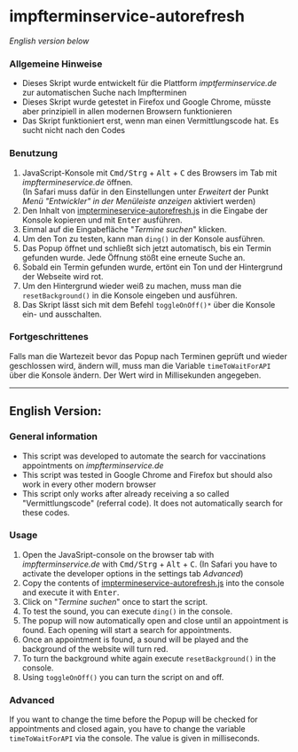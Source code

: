 # impfterminservice-autorefresh
 
*English version below*

### Allgemeine Hinweise

- Dieses Skript wurde entwickelt für die Plattform *imptferminservice.de* zur automatischen Suche nach Impfterminen 
- Dieses Skript wurde getestet in Firefox und Google Chrome, müsste aber prinzipiell in allen modernen Browsern funktionieren
- Das Skript funktioniert erst, wenn man einen Vermittlungscode hat. Es sucht nicht nach den Codes

### Benutzung

1. JavaScript-Konsole mit <kbd>Cmd/Strg</kbd> + <kbd>Alt</kbd> + <kbd>C</kbd> des Browsers im Tab mit *impftermineservice.de* öffnen. \
   (In Safari muss dafür in den Einstellungen unter *Erweitert* der Punkt *Menü "Entwickler" in der Menüleiste anzeigen* aktiviert werden)
2. Den Inhalt von [imptermineservice-autorefresh.js](./impfterminservice-autorefresh.js) in die Eingabe der Konsole kopieren und mit <kbd>Enter</kbd> ausführen.
3. Einmal auf die Eingabefläche "*Termine suchen*" klicken.
4. Um den Ton zu testen, kann man ```ding()``` in der Konsole ausführen.
5. Das Popup öffnet und schließt sich jetzt automatisch, bis ein Termin gefunden wurde. Jede Öffnung stößt eine erneute Suche an.
6. Sobald ein Termin gefunden wurde, ertönt ein Ton und der Hintergrund der Webseite wird rot.
7. Um den Hintergrund wieder weiß zu machen, muss man die ```resetBackground()``` in die Konsole eingeben und ausführen.
8. Das Skript lässt sich mit dem Befehl ```toggleOnOff()*``` über die Konsole ein- und ausschalten.


### Fortgeschrittenes

Falls man die Wartezeit bevor das Popup nach Terminen geprüft und wieder geschlossen wird, ändern will, muss man die 
Variable ```timeToWaitForAPI``` über die Konsole ändern. Der Wert wird in Millisekunden angegeben.

---

## English Version:

### General information
- This script was developed to automate the search for vaccinations appointments on *impfterminservice.de*
- This script was tested in Google Chrome and Firefox but should also work in every other modern browser
- This script only works after already receiving a so called "Vermittlungscode" (referral code). 
  It does not automatically search for these codes.
  
### Usage
1. Open the JavaSript-console on the browser tab with *impfterminservice.de* with <kbd>Cmd/Strg</kbd> + <kbd>Alt</kbd> + <kbd>C</kbd>\.
   (In Safari you have to activate the developer options in the settings tab *Advanced*)
2. Copy the contents of [imptermineservice-autorefresh.js](./impfterminservice-autorefresh.js) into the console and execute it with <kbd>Enter</kbd>.
3. Click on "*Termine suchen*" once to start the script.
4. To test the sound, you can execute ```ding()``` in the console.
5. The popup will now automatically open and close until an appointment is found. Each opening will start a search for appointments.
6. Once an appointment is found, a sound will be played and the background of the website will turn red.
7. To turn the background white again execute ```resetBackground()``` in the console.
8. Using ```toggleOnOff()``` you can turn the script on and off.

### Advanced
If you want to change the time before the Popup will be checked for appointments and closed again, you have to change 
the variable ```timeToWaitForAPI``` via the console. The value is given in milliseconds.
